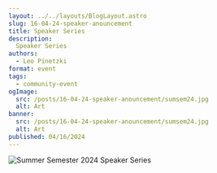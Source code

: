 ```yaml
---
layout: ../../layouts/BlogLayout.astro
slug: 16-04-24-speaker-anouncement
title: Speaker Series
description: 
  Speaker Series
authors:
  - Leo Pinetzki
format: event
tags:
  - community-event
ogImage: 
  src: /posts/16-04-24-speaker-anouncement/sumsem24.jpg
  alt: Art
banner: 
  src: /posts/16-04-24-speaker-anouncement/sumsem24.jpg
  alt: Art
published: 04/16/2024
---
```


![Summer Semester 2024 Speaker Series](/posts/16-04-24-speaker-anouncement/sumsem24.jpg)
